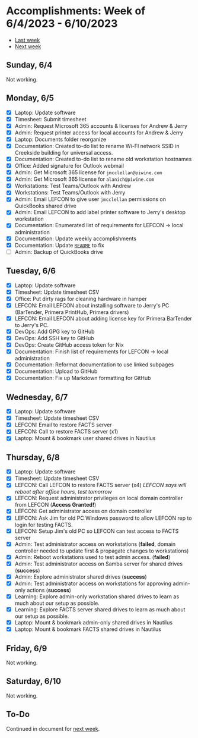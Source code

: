 # Accomplishments: Week of 6/4/2023 - 6/10/2023

- [Last week](./week-20230528.md)
- [Next week](./week-20230611.md)

## Sunday, 6/4

Not working.

## Monday, 6/5

- [X] Laptop: Update software
- [X] Timesheet: Submit timesheet
- [X] Admin: Request Microsoft 365 accounts & licenses for Andrew & Jerry
- [X] Admin: Request printer access for local accounts for Andrew & Jerry
- [X] Laptop: Documents folder reorganize
- [X] Documentation: Created to-do list to rename Wi-FI network SSID in Creekside building for universal access.
- [X] Documentation: Created to-do list to rename old workstation hostnames
- [X] Office: Added signature for Outlook webmail
- [X] Admin: Get Microsoft 365 license for `jmcclellan@piwine.com`
- [X] Admin: Get Microsoft 365 license for `alanich@piwine.com`
- [X] Workstations: Test Teams/Outlook with Andrew
- [X] Workstations: Test Teams/Outlook with Jerry
- [X] Admin: Email LEFCON to give user `jmcclellan` permissions on QuickBooks shared drive
- [X] Admin: Email LEFCON to add label printer software to Jerry's desktop workstation
- [X] Documentation: Enumerated list of requirements for LEFCON -> local administration
- [X] Documentation: Update weekly accomplishments
- [X] Documentation: Update [`README`](../../README.md) to fix
- [ ] Admin: Backup of QuickBooks drive

## Tuesday, 6/6

- [X] Laptop: Update software
- [X] Timesheet: Update timesheet CSV
- [X] Office: Put dirty rags for cleaning hardware in hamper
- [X] LEFCON: Email LEFCON about installing software to Jerry's PC (BarTender, Primera PrintHub, Primera drivers)
- [X] LEFCON: Email LEFCON about adding license key for Primera BarTender to Jerry's PC.
- [X] DevOps: Add GPG key to GitHub
- [X] DevOps: Add SSH key to GitHub
- [X] DevOps: Create GitHub access token for Nix
- [X] Documentation: Finish list of requirements for LEFCON -> local administration
- [X] Documentation: Reformat documentation to use linked subpages
- [X] Documentation: Upload to GitHub
- [X] Documentation: Fix up Markdown formatting for GitHub

## Wednesday, 6/7

- [X] Laptop: Update software
- [X] Timesheet: Update timesheet CSV
- [X] LEFCON: Email to restore FACTS server
- [X] LEFCON: Call to restore FACTS server (x1)
- [X] Laptop: Mount & bookmark user shared drives in Nautilus

## Thursday, 6/8

- [X] Laptop: Update software
- [X] Timesheet: Update timesheet CSV
- [X] LEFCON: Call LEFCON to restore FACTS server (x4) *LEFCON says will reboot after office hours, test tomorrow*
- [X] LEFCON: Request administrator privileges on local domain controller from LEFCON (**Access Granted!**)
- [X] LEFCON: Get administrator access on domain controller
- [X] LEFCON: Ask Jim for old PC Windows password to allow LEFCON rep to login for testing FACTS.
- [X] LEFCON: Setup Jim's old PC so LEFCON can test access to FACTS server
- [X] Admin: Test administrator access on workstations (**failed**, domain controller needed to update first & propagate changes to workstations)
- [X] Admin: Reboot workstations used to test admin access. (**failed**)
- [X] Admin: Test administrator access on Samba server for shared drives (**success**)
- [X] Admin: Explore administrator shared drives (**success**)
- [X] Admin: Test administrator access on workstations for approving admin-only actions (**success**)
- [X] Learning: Explore admin-only workstation shared drives to learn as much about our setup as possible.
- [X] Learning: Explore FACTS server shared drives to learn as much about our setup as possible.
- [X] Laptop: Mount & bookmark admin-only shared drives in Nautilus
- [X] Laptop: Mount & bookmark FACTS shared drives in Nautilus

## Friday, 6/9

Not working.

## Saturday, 6/10

Not working.

## To-Do

Continued in document for [next week](./week-20230611.md).

